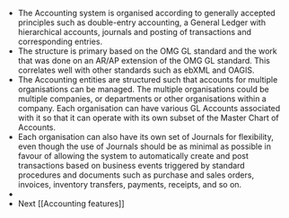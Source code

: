 - The Accounting system is organised according to generally accepted principles such as double-entry accounting, a General Ledger with hierarchical accounts, journals and posting of transactions and corresponding entries.
- The structure is primary based on the OMG GL standard and the work that was done on an AR/AP extension of the OMG GL standard. This correlates well with other standards such as ebXML and OAGIS.
- The Accounting entities are structured such that accounts for multiple organisations can be managed. The multiple organisations could be multiple companies, or departments or other organisations within a company. Each organisation can have various GL Accounts associated with it so that it can operate with its own subset of the Master Chart of Accounts.
- Each organisation can also have its own set of Journals for flexibility, even though the use of Journals should be as minimal as possible in favour of allowing the system to automatically create and post transactions based on business events triggered by standard procedures and documents such as purchase and sales orders, invoices, inventory transfers, payments, receipts, and so on.
-
- Next [[Accounting features]]